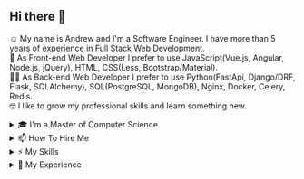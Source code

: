 ## Hi there 👋
☺️ My name is Andrew and I'm a Software Engineer. I have more than 5 years of experience in Full Stack Web Development. <br>
🤩 As Front-end Web Developer I prefer to use JavaScript(Vue.js, Angular, Node.js, jQuery), HTML, CSS(Less, Bootstrap/Material). <br>
🧑‍💻 As Back-end Web Developer I prefer to use Python(FastApi, Django/DRF, Flask, SQLAlchemy), SQL(PostgreSQL, MongoDB), Nginx, Docker, Celery, Redis. <br>
🤓 I like to grow my professional skills and learn something new. <br>
<details><summary>🎓 I'm a Master of Computer Science</summary>

### 2016-2018
__Siberian State Aerospace University__ <br>
_Master of Computer Science (MSCS), Computer science_ <br>
Faculty: Information and Telecommunications <br>
Specialty: Artificial Intelligence <br>

### 2012-2016
__Siberian State Aerospace University__ <br>
_Bachelor of Computer Science (BCompSc), Computer science_ <br>
Faculty: Information and Telecommunications <br>
Specialty: Software Engineering <br>
</details>

<details><summary>📫 How To Hire Me</summary>
   
- drew.drux@gmail.com
- [Telegram](https://t.me/DrewDru)
- [Upwork](https://www.upwork.com/freelancers/~01e59297900f2b4845/)
- [LinkedIn](https://www.linkedin.com/in/andrew-ovsyannikov-b97479169/)
</details>

<details><summary>⚡ My Skills</summary>

| | |
|-|-|
|__Operating Systems__ | Linux, Windows |
|__Development languages__| Python, JS/TS, C#, Go |
|__Frameworks__ | Python(FastAPI, Django/DRF, Flask), Node(Express, Nest), Vue/Nuxt, React, Angular |
|__DBMS__ | PostgreSQL, MongoDB, MySQL, Redis, RabbitMQ, DynamoDB |
|__Others__ | Celery, Docker, Nginx, Git, Google Cloud Functions, AWS(Amplify, Lambda, S3, Cognito),  WebRTC. |
</details>


<details><summary>🔬 My Experience</summary>

### July 2020 - to date
__Full-stack Developer | Freelance__ <br>
🔗 [My Account on Upwork](https://www.upwork.com/freelancers/~01e59297900f2b4845/) <br>
⚡ _Skills: NodeJS, Python(Flask, FastAPI, Tornado), SqlAlchemy, Vue.js, WebRTC, Angular, AWS(Amplify/Lambda/DynamoDB/Cognito), GraphQL, RabbitMQ, Docker._ <br>
<details><summary>🛠 Description</summary>

#### April 2022 – March 2022, July 2020 – September 2020:
   -  __Participated in development of:__  the video surveillance system.
   -  __Marked up layouts of:__ admin panel.
   -  __Added:__ customizable dashboard, widgets, pipelines.
#### April 2021 – June 2021:
   -  __Participated in the development of:__ MVP of freight transportation.
   -  __Marked up layouts of:__ admin panel.
   -  __Added:__ authorization; geocoding via here.com; data visualisation on a map. 
#### February 2021 – April  2021: 
   -  __Participated in development of:__ I-EXP projects.
   -  __Added:__ API for user authorization; Telegram bot notifications about user actions;  data generation methods for neural network training;  pHash calculation;  search by similar images; microservice architecture; tasks queue.
#### November 2020 – December 2020:
   -  __Participated in development of:__  website security analysis system.

</details>

---------------------------------------

### July 2021 - March 2022
__Full-stack Developer | Altermeliora__ <br>
🔗 https://altermeliora.com/ <br>
⚡ _Skills: Node(NestJS), React.js, Python(Django),  Google Cloud Platform, PostgreSql, Redis, Docker_ <br>
<details><summary>🛠 Description</summary>

- __Participated in development of:__ a payment platform for selling courses and products.
- __Added:__ products' form; logic of discounts and promo codes; generation of sales reports; settings for payment systems; tax calculation for sellers; delivery of goods using Shiptor and ChinaDivision API; payment systems Bluesnap, Fondy, Paypal, YooMoney; Email Delivery Service SendGrid; form that creates hierarchy of categories; auto-registration of users on Club after a successful payment; enablement to create different auto-registration scripts; calories' calculation; data synchronization between platforms; CRM and Club multilingual interface.
</details>
   
---------------------------------------

### August 2018 - October 2020
__Full-stack Developer | YLab Development__ <br>
🔗 https://ylab.io/ <br>
⚡ _Skills: Python(Django/DRF, Flask), Go, AngularJS, Vuejs, PostgreSql, Redis, Celery, Docker_ <br>
<details><summary>🛠 Description</summary>

1. [ECN.Broker](https://ecn.broker/en/), [Esplanade MS](https://www.esplanade-ms.com/ru/)
   -  __Marked up layouts of:__ admin panel; user account; traders' training pages; landing pages; WordPress pages; email templates.
   -  __Added:__ authorization; API MetaTrader 4; Telegram bot notifications about user actions; DB migrations; DB backups; payment systems RBK.money, Accentpay, and Interkassa; referral program; WYSIWYG Quill editor for news; API Claws&Horns; google visualization charts; API IndigoSoft; forex calculators; RAMM copy trading; Email Delivery Service SendGrid; API Bpilot for contract specification.
2. [B2B-export](https://b2b-export.com/en/)
   -  __Marked up layouts of:__ admin panel; user account; email templates.
   -  __Added:__ form that creates hierarchy of categories; bulk import of products; ABBY translation API. 
3. [Carreta](https://carreta.ru/)
   -  __Added:__ bulk import of prices.
4. [TeachLearnLanguages](https://teachlearnlanguages.com/en/)
   -  __Added:__ API ipstack.com; S3Storage for images; bulk import of prices.
5. __Internal and other projects__
   - Implemented crawling sites for analyzing product prices (__scrapy__ + __selenium__).
   - Developed a system for aggregating CSV/XLS reports, set up validation of files and user data, implemented text field recoding, distribution of reports in __Clickhouse__ + __MSSql__.
   -  __Added:__ product prices  crawler; system for aggregating CSV/XLS reports; data decoder; Optical Character Recognition system.
</details>
   
---------------------------------------
   
### September 2016 - February 2018
__Software Engineer | Aigeo__ <br>
🔗 http://aigeo.ru/ <br>
⚡ _Skills: Python(Django/SQLAlchemy), AngularJS, OpenLayers 3, PostgreSQL_ <br>
<details><summary>🛠 Description</summary>

- __Developed a web application:__ [Aigeo References](http://references.aigeo.ru/); [Aigeo References Map](http://references-map.aigeo.ru/); [Medical Areas](http://map.med-monitor.ru/)([mirror](http://meduch2.aigeo.ru/)); [Normalizer](http://api.aigeo.ru/pages/normalizer) for normalizing the address.
- __Added:__ [Medical Areas](http://map.med-monitor.ru/) as module to [Med-monitor](http://med-monitor.ru/)([mirror](http://med-monitor.aigeo.ru));
- __Extended:__ [Geonode](https://github.com/capooti/geonode) API for [Aigeo servieces](https://git.aigeo.ru/aigeo/geonode).
</details>
   
---------------------------------------
   
### July 2015 - August 2015
__Junior Web Developer | Alpateks__ <br>
🔗 http://alpateks.ru/ <br>
⚡ _Skills: Python(Django, Grab), PostgreSQL, Bash_ <br>

<details><summary>🛠 Description</summary>

- __Added:__ Bitrix24 API; crawler of industrial climbers; database backup.
- __Marked up layouts of:__ landing page.
</details>

</details>

